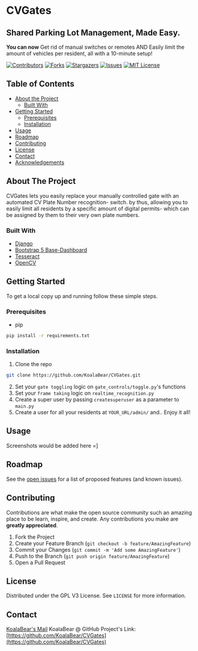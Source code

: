 
# CVGates 
## Shared Parking Lot Management, Made Easy.
**You can now** Get rid of manual switches or remotes AND Easily limit the amount of vehicles per resident, all with a 10-minute setup!




<!-- PROJECT SHIELDS -->
[![Contributors][contributors-shield]][contributors-url]
[![Forks][forks-shield]][forks-url]
[![Stargazers][stars-shield]][stars-url]
[![Issues][issues-shield]][issues-url]
[![MIT License][license-shield]][license-url]


<!-- TABLE OF CONTENTS -->
## Table of Contents

* [About the Project](#about-the-project)
  * [Built With](#built-with)
* [Getting Started](#getting-started)
  * [Prerequisites](#prerequisites)
  * [Installation](#installation)
* [Usage](#usage)
* [Roadmap](#roadmap)
* [Contributing](#contributing)
* [License](#license)
* [Contact](#contact)
* [Acknowledgements](#acknowledgements)



<!-- ABOUT THE PROJECT -->
## About The Project
CVGates lets you easily replace your manually controlled gate with an automated CV Plate Number recognition- switch.
by thus, allowing you to easily limit all residents by a specific amount of digital permits- which can be assigned by them to their very own plate numbers.


### Built With

* [Django]()
* [Bootstrap 5 Base-Dashboard](https://github.com/themesberg/volt-bootstrap-5-dashboard)
* [Tesseract](https://github.com/tesseract-ocr/tesseract)
* [OpenCV](https://github.com/opencv/opencv)



<!-- GETTING STARTED -->
## Getting Started

To get a local copy up and running follow these simple steps.

### Prerequisites
* pip
```sh
pip install -r requirements.txt
```

### Installation

1. Clone the repo
```sh
git clone https://github.com/KoalaBear/CVGates.git
```
2. Set your `gate toggling` logic on `gate_controls/toggle.py`'s functions
3. Set your `frame taking` logic on `realtime_recognition.py`
4. Create a super user by passing `createsuperuser` as a parameter to `main.py`
5. Create a user for all your residents at `YOUR_URL/admin/` and.. Enjoy it all!



<!-- USAGE EXAMPLES -->
## Usage

Screenshots would be added here =]

<!-- ROADMAP -->
## Roadmap

See the [open issues](https://github.com/KoalaBear/CVGates/issues) for a list of proposed features (and known issues).



<!-- CONTRIBUTING -->
## Contributing

Contributions are what make the open source community such an amazing place to be learn, inspire, and create. Any contributions you make are **greatly appreciated**.

1. Fork the Project
2. Create your Feature Branch (`git checkout -b feature/AmazingFeature`)
3. Commit your Changes (`git commit -m 'Add some AmazingFeature'`)
4. Push to the Branch (`git push origin feature/AmazingFeature`)
5. Open a Pull Request



<!-- LICENSE -->
## License

Distributed under the GPL V3 License. See `LICENSE` for more information.



<!-- CONTACT -->
## Contact
[KoalaBear's Mail](mailto:koalabeardevelopments@gmail.com)
KoalaBear @ GitHub
Project's Link: [https://github.com/KoalaBear/CVGates](https://github.com/KoalaBear/CVGates)

[contributors-shield]: https://img.shields.io/github/contributors/othneildrew/Best-README-Template.svg?style=flat-square
[contributors-url]: https://github.com/KoalaBear/CVGates/graphs/contributors
[forks-shield]: https://img.shields.io/github/forks/othneildrew/Best-README-Template.svg?style=flat-square
[forks-url]: https://github.com/KoalaBear/CVGates/network/members
[stars-shield]: https://img.shields.io/github/stars/othneildrew/Best-README-Template.svg?style=flat-square
[stars-url]: https://github.com/KoalaBear/CVGates/stargazers
[issues-shield]: https://img.shields.io/github/issues/othneildrew/Best-README-Template.svg?style=flat-square
[issues-url]: https://github.com/KoalaBear/CVGates/issues
[license-shield]: https://img.shields.io/github/license/KoalaBear/repo.svg?style=flat-square
[license-url]: https://github.com/KoalaBear/CVGates/blob/master/LICENSE.txt
[linkedin-shield]: https://img.shields.io/badge/-LinkedIn-black.svg?style=flat-square&logo=linkedin&colorB=555
[linkedin-url]: https://linkedin.com/in/KoalaBear
[product-screenshot]: resources/images/screenshot.png
